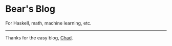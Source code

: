 # Bear's Blog
For Haskell, math, machine learning, etc.

---
Thanks for the easy blog, [Chad](https://github.com/chadbaldwin).
